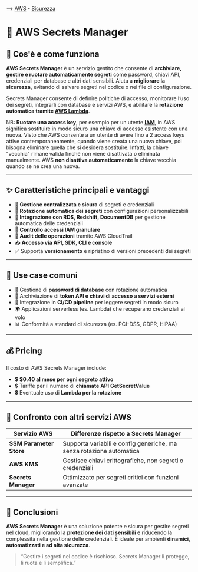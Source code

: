 --> [AWS](/00-Intro/AWS.md)  -  [Sicurezza](/09-Sicurezza-Compliance-Governance/Sicurezza-Compliance-Governance.md)
# 🔐 AWS Secrets Manager

## 📘 Cos'è e come funziona

**AWS Secrets Manager** è un servizio gestito che consente di **archiviare, gestire e ruotare automaticamente segreti** come password, chiavi API, credenziali per database e altri dati sensibili. Aiuta a **migliorare la sicurezza**, evitando di salvare segreti nel codice o nei file di configurazione.

Secrets Manager consente di definire politiche di accesso, monitorare l’uso dei segreti, integrarli con database e servizi AWS, e abilitare la **rotazione automatica tramite [AWS Lambda](/01-Compute-options/AWS-Lambda.md)**.


NB: **Ruotare una access key**, per esempio per un utente **[IAM](/09-Sicurezza-Compliance-Governance/Sicurezza/AWS-IAM.md)**, in AWS significa sostituire in modo sicuro una chiave di accesso esistente con una nuova. Visto che AWS consente a un utente di avere fino a 2 access keys attive contemporaneamente, quando viene creata una nuova chiave, poi bisogna eliminare quella che si desidera sostituire. Infatti, la chiave "vecchia" rimane valida finché non viene disattivata o eliminata manualmente. AWS **non disattiva automaticamente** la chiave vecchia quando se ne crea una nuova.


---

## ✨ Caratteristiche principali e vantaggi

- 🔐 **Gestione centralizzata e sicura** di segreti e credenziali
- 🔁 **Rotazione automatica dei segreti** con configurazioni personalizzabili
- 🧩 **Integrazione con RDS, Redshift, DocumentDB** per gestione automatica delle credenziali
- 📜 **Controllo accessi IAM granulare**
- 🔎 **Audit delle operazioni** tramite AWS CloudTrail
- 📤 **Accesso via API, SDK, CLI e console**
- ✅ Supporta **versionamento** e ripristino di versioni precedenti dei segreti

---

## 🚀 Use case comuni

- 🔑 Gestione di **password di database** con rotazione automatica
- 🔐 Archiviazione di **token API e chiavi di accesso a servizi esterni**
- 🤖 Integrazione in **CI/CD pipeline** per leggere segreti in modo sicuro
- 🌍 Applicazioni serverless (es. Lambda) che recuperano credenziali al volo
- 📊 Conformità a standard di sicurezza (es. PCI-DSS, GDPR, HIPAA)

---

## 💰 Pricing

Il costo di AWS Secrets Manager include:

- 💲 **$0.40 al mese per ogni segreto attivo**
- 💲 Tariffe per il numero di **chiamate API GetSecretValue**
- 💲 Eventuale uso di **Lambda per la rotazione**


---

## 🔄 Confronto con altri servizi AWS

| Servizio AWS                  | Differenze rispetto a Secrets Manager                                |
|-------------------------------|------------------------------------------------------------------------|
| **SSM Parameter Store**       | Supporta variabili e config generiche, ma senza rotazione automatica |
| **AWS KMS**                   | Gestisce chiavi crittografiche, non segreti o credenziali             |
| **Secrets Manager**           | Ottimizzato per segreti critici con funzioni avanzate                 |

---

## 📌 Conclusioni

**AWS Secrets Manager** è una soluzione potente e sicura per gestire segreti nel cloud, migliorando la **protezione dei dati sensibili** e riducendo la complessità nella gestione delle credenziali. È ideale per ambienti **dinamici, automatizzati e ad alta sicurezza**.

> “Gestire i segreti nel codice è rischioso. Secrets Manager li protegge, li ruota e li semplifica.”

